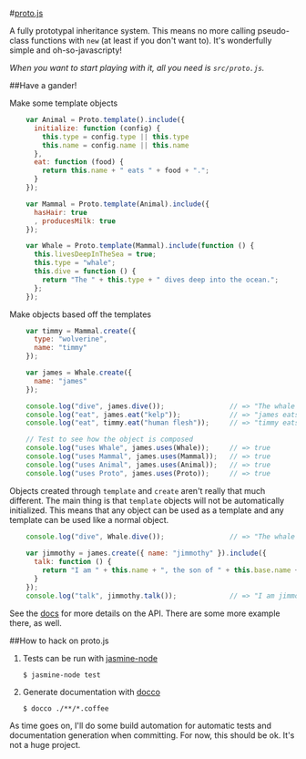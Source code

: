 #[proto.js](http://benekastah.github.com/proto.js/)

A fully prototypal inheritance system. This means no more calling pseudo-class functions with `new` (at least
if you don't want to). It's wonderfully simple and oh-so-javascripty!

_When you want to start playing with it, all you need is `src/proto.js`._

##Have a gander!

Make some template objects

```javascript
    var Animal = Proto.template().include({
      initialize: function (config) {
        this.type = config.type || this.type
        this.name = config.name || this.name
      },
      eat: function (food) {
        return this.name + " eats " + food + ".";
      }
    });

    var Mammal = Proto.template(Animal).include({
      hasHair: true
      , producesMilk: true
    });

    var Whale = Proto.template(Mammal).include(function () {
      this.livesDeepInTheSea = true;
      this.type = "whale";
      this.dive = function () {
        return "The " + this.type + " dives deep into the ocean.";
      };
    });
```

Make objects based off the templates

```javascript
    var timmy = Mammal.create({
      type: "wolverine",
      name: "timmy"
    });

    var james = Whale.create({
      name: "james"
    });

    console.log("dive", james.dive());                // => "The whale dives deep into the ocean."
    console.log("eat", james.eat("kelp"));            // => "james eats kelp."
    console.log("eat", timmy.eat("human flesh"));     // => "timmy eats human flesh."

    // Test to see how the object is composed
    console.log("uses Whale", james.uses(Whale));     // => true
    console.log("uses Mammal", james.uses(Mammal));   // => true
    console.log("uses Animal", james.uses(Animal));   // => true
    console.log("uses Proto", james.uses(Proto));     // => true
```

Objects created through `template` and `create` aren't really that much different. The main thing is that 
`template` objects will not be automatically initialized. This means that any object can be used as a template
and any template can be used like a normal object.

```javascript
    console.log("dive", Whale.dive());                // => "The whale dives deep into the ocean."
    
    var jimmothy = james.create({ name: "jimmothy" }).include({
      talk: function () {
        return "I am " + this.name + ", the son of " + this.base.name + ".";
      }
    });
    console.log("talk", jimmothy.talk());             // => "I am jimmothy, the son of james."
```

See the [docs](http://benekastah.github.com/proto.js/) for more details on the API. There are some more example
there, as well.

##How to hack on proto.js

  1. Tests can be run with [jasmine-node](https://github.com/mhevery/jasmine-node)
  
     ```
     $ jasmine-node test
     ```
  
  2. Generate documentation with [docco](http://jashkenas.github.com/docco/)
  
     ```
     $ docco ./**/*.coffee
     ```

As time goes on, I'll do some build automation for automatic tests and documentation generation when committing.
For now, this should be ok. It's not a huge project.